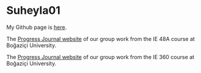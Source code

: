 # Suheyla01
My Github page is [here](https://suheyla-seker.github.io/Suheyla01/).

The [Progress Journal website](https://pjournal.github.io/boun01g-biktik-r-tik/) of our group work from the IE 48A course at Boğaziçi University.

The [Progress Journal website](https://bu-ie-360.github.io/spring20-Suheylaseker/) of our group work from the IE 360 course at Boğaziçi University.
